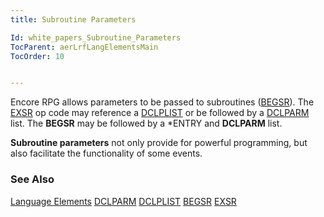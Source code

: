 ```yaml
---
title: Subroutine Parameters

Id: white_papers_Subroutine_Parameters
TocParent: aerLrfLangElementsMain
TocOrder: 10


---
```


Encore RPG allows parameters to be passed to subroutines ([BEGSR](BEGSR.html)). The [EXSR](EXSR.html) op code may reference a [DCLPLIST](DCLPLIST.html) or be followed by a [DCLPARM](DCLPARM.html) list. The **BEGSR** may be followed by a *ENTRY and **DCLPARM** list. 

**Subroutine parameters** not only provide for powerful programming, but also facilitate the functionality of some events. 

### See Also
[Language Elements](aerLrfLangElementsMain.html)
[DCLPARM](DCLPARM.html)
[DCLPLIST](DCLPLIST.html)
[BEGSR](BEGSR.html)
[EXSR](EXSR.html) 
